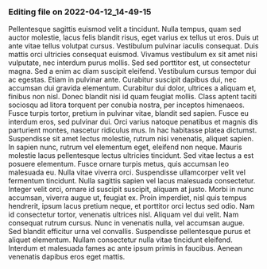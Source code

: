 

### Editing file on 2022-04-12_14-49-15

Pellentesque sagittis euismod velit a tincidunt. Nulla tempus, quam sed auctor molestie, lacus felis blandit risus, eget varius ex tellus ut eros. Duis ut ante vitae tellus volutpat cursus. Vestibulum pulvinar iaculis consequat. Duis mattis orci ultricies consequat euismod. Vivamus vestibulum ex sit amet nisi vulputate, nec interdum purus mollis. Sed sed porttitor est, ut consectetur magna. Sed a enim ac diam suscipit eleifend. Vestibulum cursus tempor dui ac egestas. Etiam in pulvinar ante. Curabitur suscipit dapibus dui, nec accumsan dui gravida elementum. Curabitur dui dolor, ultrices a aliquam et, finibus non nisl. Donec blandit nisi id quam feugiat mollis. Class aptent taciti sociosqu ad litora torquent per conubia nostra, per inceptos himenaeos. Fusce turpis tortor, pretium in pulvinar vitae, blandit sed sapien. Fusce eu interdum eros, sed pulvinar dui.
Orci varius natoque penatibus et magnis dis parturient montes, nascetur ridiculus mus. In hac habitasse platea dictumst. Suspendisse sit amet lectus molestie, rutrum nisi venenatis, aliquet sapien. In sapien nunc, rutrum vel elementum eget, eleifend non neque. Mauris molestie lacus pellentesque lectus ultricies tincidunt. Sed vitae lectus a est posuere elementum. Fusce ornare turpis metus, quis accumsan leo malesuada eu.
Nulla vitae viverra orci. Suspendisse ullamcorper velit vel fermentum tincidunt. Nulla sagittis sapien vel lacus malesuada consectetur. Integer velit orci, ornare id suscipit suscipit, aliquam at justo. Morbi in nunc accumsan, viverra augue ut, feugiat ex. Proin imperdiet, nisl quis tempus hendrerit, ipsum lacus pretium neque, et porttitor orci lectus sed odio. Nam id consectetur tortor, venenatis ultrices nisl. Aliquam vel dui velit. Nam consequat rutrum cursus. Nunc in venenatis nulla, vel accumsan augue. Sed blandit efficitur urna vel convallis. Suspendisse pellentesque purus et aliquet elementum. Nullam consectetur nulla vitae tincidunt eleifend. Interdum et malesuada fames ac ante ipsum primis in faucibus. Aenean venenatis dapibus eros eget mattis.


